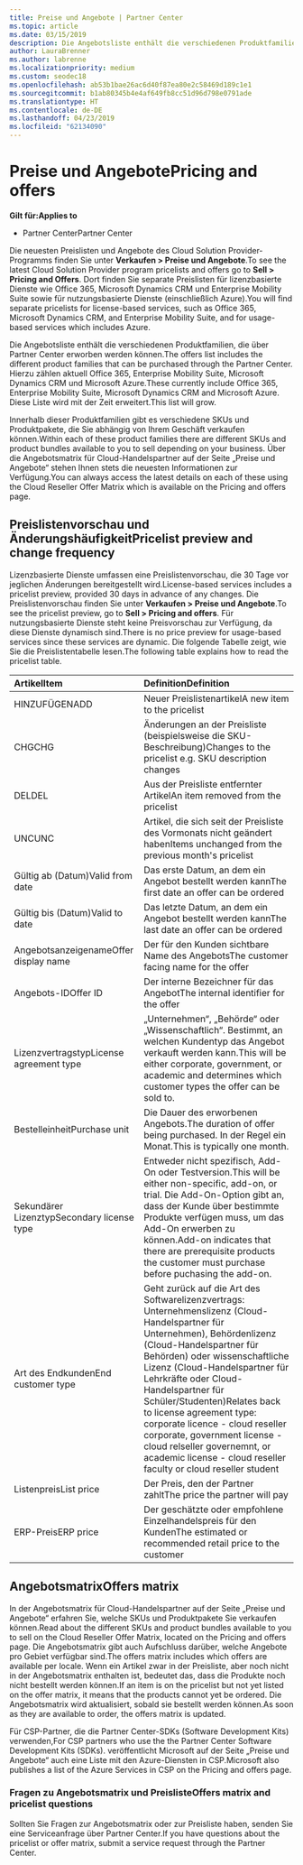 ```yaml
---
title: Preise und Angebote | Partner Center
ms.topic: article
ms.date: 03/15/2019
description: Die Angebotsliste enthält die verschiedenen Produktfamilien, die über Partner Center erworben werden können, sowie die entsprechenden Preise.
author: LauraBrenner
ms.author: labrenne
ms.localizationpriority: medium
ms.custom: seodec18
ms.openlocfilehash: ab53b1bae26ac6d40f87ea80e2c58469d189c1e1
ms.sourcegitcommit: b1ab80345b4e4af649fb8cc51d96d798e0791ade
ms.translationtype: HT
ms.contentlocale: de-DE
ms.lasthandoff: 04/23/2019
ms.locfileid: "62134090"
---
```

# <a name="pricing-and-offers"></a><span data-ttu-id="924e2-103">Preise und Angebote</span><span class="sxs-lookup"><span data-stu-id="924e2-103">Pricing and offers</span></span>

<span data-ttu-id="924e2-104">**Gilt für:**</span><span class="sxs-lookup"><span data-stu-id="924e2-104">**Applies to**</span></span>

-  <span data-ttu-id="924e2-105">Partner Center</span><span class="sxs-lookup"><span data-stu-id="924e2-105">Partner Center</span></span>

<span data-ttu-id="924e2-106">Die neuesten Preislisten und Angebote des Cloud Solution Provider-Programms finden Sie unter **Verkaufen > Preise und Angebote**.</span><span class="sxs-lookup"><span data-stu-id="924e2-106">To see the latest Cloud Solution Provider program pricelists and offers go to **Sell > Pricing and Offers**.</span></span> <span data-ttu-id="924e2-107">Dort finden Sie separate Preislisten für lizenzbasierte Dienste wie Office 365, Microsoft Dynamics CRM und Enterprise Mobility Suite sowie für nutzungsbasierte Dienste (einschließlich Azure).</span><span class="sxs-lookup"><span data-stu-id="924e2-107">You will find separate pricelists for license-based services, such as Office 365, Microsoft Dynamics CRM, and Enterprise Mobility Suite, and for usage-based services which includes Azure.</span></span> 

<span data-ttu-id="924e2-108">Die Angebotsliste enthält die verschiedenen Produktfamilien, die über Partner Center erworben werden können.</span><span class="sxs-lookup"><span data-stu-id="924e2-108">The offers list includes the different product families that can be purchased through the Partner Center.</span></span> <span data-ttu-id="924e2-109">Hierzu zählen aktuell Office 365, Enterprise Mobility Suite, Microsoft Dynamics CRM und Microsoft Azure.</span><span class="sxs-lookup"><span data-stu-id="924e2-109">These currently include Office 365, Enterprise Mobility Suite, Microsoft Dynamics CRM and Microsoft Azure.</span></span> <span data-ttu-id="924e2-110">Diese Liste wird mit der Zeit erweitert.</span><span class="sxs-lookup"><span data-stu-id="924e2-110">This list will grow.</span></span>

<span data-ttu-id="924e2-111">Innerhalb dieser Produktfamilien gibt es verschiedene SKUs und Produktpakete, die Sie abhängig von Ihrem Geschäft verkaufen können.</span><span class="sxs-lookup"><span data-stu-id="924e2-111">Within each of these product families there are different SKUs and product bundles available to you to sell depending on your business.</span></span> <span data-ttu-id="924e2-112">Über die Angebotsmatrix für Cloud-Handelspartner auf der Seite „Preise und Angebote“ stehen Ihnen stets die neuesten Informationen zur Verfügung.</span><span class="sxs-lookup"><span data-stu-id="924e2-112">You can always access the latest details on each of these using the Cloud Reseller Offer Matrix which is available on the Pricing and offers page.</span></span>

## <a name="pricelist-preview-and-change-frequency"></a><span data-ttu-id="924e2-113">Preislistenvorschau und Änderungshäufigkeit</span><span class="sxs-lookup"><span data-stu-id="924e2-113">Pricelist preview and change frequency</span></span> 

<span data-ttu-id="924e2-114">Lizenzbasierte Dienste umfassen eine Preislistenvorschau, die 30 Tage vor jeglichen Änderungen bereitgestellt wird.</span><span class="sxs-lookup"><span data-stu-id="924e2-114">License-based services includes a pricelist preview, provided 30 days in advance of any changes.</span></span> <span data-ttu-id="924e2-115">Die Preislistenvorschau finden Sie unter **Verkaufen > Preise und Angebote**.</span><span class="sxs-lookup"><span data-stu-id="924e2-115">To see the pricelist preview, go to **Sell > Pricing and offers**.</span></span> <span data-ttu-id="924e2-116">Für nutzungsbasierte Dienste steht keine Preisvorschau zur Verfügung, da diese Dienste dynamisch sind.</span><span class="sxs-lookup"><span data-stu-id="924e2-116">There is no price preview for usage-based services since these services are dynamic.</span></span> <span data-ttu-id="924e2-117">Die folgende Tabelle zeigt, wie Sie die Preislistentabelle lesen.</span><span class="sxs-lookup"><span data-stu-id="924e2-117">The following table explains how to read the pricelist table.</span></span>

|<span data-ttu-id="924e2-118">**Artikel**</span><span class="sxs-lookup"><span data-stu-id="924e2-118">**Item**</span></span>        |<span data-ttu-id="924e2-119">**Definition**</span><span class="sxs-lookup"><span data-stu-id="924e2-119">**Definition**</span></span>      |
|:-----------   |:-----------   |
|<span data-ttu-id="924e2-120">HINZUFÜGEN</span><span class="sxs-lookup"><span data-stu-id="924e2-120">ADD</span></span>   |<span data-ttu-id="924e2-121">Neuer Preislistenartikel</span><span class="sxs-lookup"><span data-stu-id="924e2-121">A new item to the pricelist</span></span>|
|<span data-ttu-id="924e2-122">CHG</span><span class="sxs-lookup"><span data-stu-id="924e2-122">CHG</span></span>   |<span data-ttu-id="924e2-123">Änderungen an der Preisliste (beispielsweise die SKU-Beschreibung)</span><span class="sxs-lookup"><span data-stu-id="924e2-123">Changes to the pricelist e.g. SKU description changes</span></span>|
|<span data-ttu-id="924e2-124">DEL</span><span class="sxs-lookup"><span data-stu-id="924e2-124">DEL</span></span>   |<span data-ttu-id="924e2-125">Aus der Preisliste entfernter Artikel</span><span class="sxs-lookup"><span data-stu-id="924e2-125">An item removed from the pricelist</span></span>|
|<span data-ttu-id="924e2-126">UNC</span><span class="sxs-lookup"><span data-stu-id="924e2-126">UNC</span></span>   |<span data-ttu-id="924e2-127">Artikel, die sich seit der Preisliste des Vormonats nicht geändert haben</span><span class="sxs-lookup"><span data-stu-id="924e2-127">Items unchanged from the previous month's pricelist</span></span>   |
|<span data-ttu-id="924e2-128">Gültig ab (Datum)</span><span class="sxs-lookup"><span data-stu-id="924e2-128">Valid from date</span></span>   |<span data-ttu-id="924e2-129">Das erste Datum, an dem ein Angebot bestellt werden kann</span><span class="sxs-lookup"><span data-stu-id="924e2-129">The first date an offer can be ordered</span></span>    |
|<span data-ttu-id="924e2-130">Gültig bis (Datum)</span><span class="sxs-lookup"><span data-stu-id="924e2-130">Valid to date</span></span>   |<span data-ttu-id="924e2-131">Das letzte Datum, an dem ein Angebot bestellt werden kann</span><span class="sxs-lookup"><span data-stu-id="924e2-131">The last date an offer can be ordered</span></span>   |
|<span data-ttu-id="924e2-132">Angebotsanzeigename</span><span class="sxs-lookup"><span data-stu-id="924e2-132">Offer display name</span></span>   |<span data-ttu-id="924e2-133">Der für den Kunden sichtbare Name des Angebots</span><span class="sxs-lookup"><span data-stu-id="924e2-133">The customer facing name for the offer</span></span>   |
|<span data-ttu-id="924e2-134">Angebots-ID</span><span class="sxs-lookup"><span data-stu-id="924e2-134">Offer ID</span></span>   |<span data-ttu-id="924e2-135">Der interne Bezeichner für das Angebot</span><span class="sxs-lookup"><span data-stu-id="924e2-135">The internal identifier for the offer</span></span>   |
|<span data-ttu-id="924e2-136">Lizenzvertragstyp</span><span class="sxs-lookup"><span data-stu-id="924e2-136">License agreement type</span></span>   |<span data-ttu-id="924e2-137">„Unternehmen“, „Behörde“ oder „Wissenschaftlich“. Bestimmt, an welchen Kundentyp das Angebot verkauft werden kann.</span><span class="sxs-lookup"><span data-stu-id="924e2-137">This will be either corporate, government, or academic and determines which customer types the offer can be sold to.</span></span>|
|<span data-ttu-id="924e2-138">Bestelleinheit</span><span class="sxs-lookup"><span data-stu-id="924e2-138">Purchase unit</span></span>   |<span data-ttu-id="924e2-139">Die Dauer des erworbenen Angebots.</span><span class="sxs-lookup"><span data-stu-id="924e2-139">The duration of offer being purchased.</span></span> <span data-ttu-id="924e2-140">In der Regel ein Monat.</span><span class="sxs-lookup"><span data-stu-id="924e2-140">This is typically one month.</span></span>   |
|<span data-ttu-id="924e2-141">Sekundärer Lizenztyp</span><span class="sxs-lookup"><span data-stu-id="924e2-141">Secondary license type</span></span>   |<span data-ttu-id="924e2-142">Entweder nicht spezifisch, Add-On oder Testversion.</span><span class="sxs-lookup"><span data-stu-id="924e2-142">This will be either non-specific, add-on, or trial.</span></span> <span data-ttu-id="924e2-143">Die Add-On-Option gibt an, dass der Kunde über bestimmte Produkte verfügen muss, um das Add-On erwerben zu können.</span><span class="sxs-lookup"><span data-stu-id="924e2-143">Add-on indicates that there are prerequisite products the customer must purchase before puchasing the add-on.</span></span>|
|<span data-ttu-id="924e2-144">Art des Endkunden</span><span class="sxs-lookup"><span data-stu-id="924e2-144">End customer type</span></span>   |<span data-ttu-id="924e2-145">Geht zurück auf die Art des Softwarelizenzvertrags: Unternehmenslizenz (Cloud-Handelspartner für Unternehmen), Behördenlizenz (Cloud-Handelspartner für Behörden) oder wissenschaftliche Lizenz (Cloud-Handelspartner für Lehrkräfte oder Cloud-Handelspartner für Schüler/Studenten)</span><span class="sxs-lookup"><span data-stu-id="924e2-145">Relates back to license agreement type: corporate licence - cloud reseller corporate, government license - cloud relseller governemnt, or academic license - cloud reseller faculty or cloud reseller student</span></span>   |
|<span data-ttu-id="924e2-146">Listenpreis</span><span class="sxs-lookup"><span data-stu-id="924e2-146">List price</span></span>   |<span data-ttu-id="924e2-147">Der Preis, den der Partner zahlt</span><span class="sxs-lookup"><span data-stu-id="924e2-147">The price the partner will pay</span></span>   |
|<span data-ttu-id="924e2-148">ERP-Preis</span><span class="sxs-lookup"><span data-stu-id="924e2-148">ERP price</span></span>   |<span data-ttu-id="924e2-149">Der geschätzte oder empfohlene Einzelhandelspreis für den Kunden</span><span class="sxs-lookup"><span data-stu-id="924e2-149">The estimated or recommended retail price to the customer</span></span>   |

## <a name="offers-matrix"></a><span data-ttu-id="924e2-150">Angebotsmatrix</span><span class="sxs-lookup"><span data-stu-id="924e2-150">Offers matrix</span></span>

<span data-ttu-id="924e2-151">In der Angebotsmatrix für Cloud-Handelspartner auf der Seite „Preise und Angebote“ erfahren Sie, welche SKUs und Produktpakete Sie verkaufen können.</span><span class="sxs-lookup"><span data-stu-id="924e2-151">Read about the different SKUs and product bundles available to you to sell on the Cloud Reseller Offer Matrix, located on the Pricing and offers page.</span></span> <span data-ttu-id="924e2-152">Die Angebotsmatrix gibt auch Aufschluss darüber, welche Angebote pro Gebiet verfügbar sind.</span><span class="sxs-lookup"><span data-stu-id="924e2-152">The offers matrix includes which offers are available per locale.</span></span> <span data-ttu-id="924e2-153">Wenn ein Artikel zwar in der Preisliste, aber noch nicht in der Angebotsmatrix enthalten ist, bedeutet das, dass die Produkte noch nicht bestellt werden können.</span><span class="sxs-lookup"><span data-stu-id="924e2-153">If an item is on the pricelist but not yet listed on the offer matrix, it means that the products cannot yet be ordered.</span></span> <span data-ttu-id="924e2-154">Die Angebotsmatrix wird aktualisiert, sobald sie bestellt werden können.</span><span class="sxs-lookup"><span data-stu-id="924e2-154">As soon as they are available to order, the offers matrix is updated.</span></span>

<span data-ttu-id="924e2-155">Für CSP-Partner, die die Partner Center-SDKs (Software Development Kits) verwenden,</span><span class="sxs-lookup"><span data-stu-id="924e2-155">For CSP partners who use the the Partner Center Software Development Kits (SDKs).</span></span> <span data-ttu-id="924e2-156">veröffentlicht Microsoft auf der Seite „Preise und Angebote“ auch eine Liste mit den Azure-Diensten in CSP.</span><span class="sxs-lookup"><span data-stu-id="924e2-156">Microsoft also publishes a list of the Azure Services in CSP on the Pricing and offers page.</span></span>

### <a name="offers-matrix-and-pricelist-questions"></a><span data-ttu-id="924e2-157">Fragen zu Angebotsmatrix und Preisliste</span><span class="sxs-lookup"><span data-stu-id="924e2-157">Offers matrix and pricelist questions</span></span>

<span data-ttu-id="924e2-158">Sollten Sie Fragen zur Angebotsmatrix oder zur Preisliste haben, senden Sie eine Serviceanfrage über Partner Center.</span><span class="sxs-lookup"><span data-stu-id="924e2-158">If you have questions about the pricelist or offer matrix, submit a service request through the Partner Center.</span></span>
